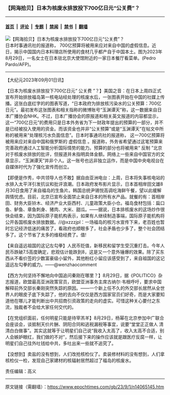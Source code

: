 ### 【网海拾贝】日本为核废水排放投下700亿日元“公关费”？

---

#### [首页](../../../..?n14065145) &nbsp;|&nbsp; [评论](../../../../../epoch-comment?n14065145) &nbsp;|&nbsp; [专题](../../../../../epoch-special?n14065145) &nbsp;|&nbsp; [禁闻](../../../../../epoch-news?n14065145) &nbsp;|&nbsp; [禁书](../../../../../books?n14065145) &nbsp;|&nbsp; [翻墙](https://github.com/gfw-breaker/nogfw/blob/master/README.md?n14065145)


<div><img alt="【网海拾贝】日本为核废水排放投下700亿日元“公关费”？" class="attachment-djy_600_400 size-djy_600_400 wp-post-image" src="https://i.epochtimes.com/assets/uploads/2023/09/id14065164-000_33TW78K-.jpeg"/>
<div class="caption">
 日本时事通讯社的报道称， 700亿预算将被用来应对来自中国的虚假信息。近日，揭示中国国内日本料理店所使用的食材几乎都产自于中国本土。图为2023年8月29日，一名女士在日本驻北京大使馆附近的一家日本餐厅看菜单。(Pedro Pardo/AFP)。
</div></div><hr/><div class="post_content" id="artbody" itemprop="articleBody">
 <!-- article content begin -->
 <p>
  【大纪元2023年09月01日讯】
 </p>
 <p>
  【日本为核废水排放投下700亿日元“
  <ok href="https://www.epochtimes.com/gb/tag/%E5%85%AC%E5%85%B3%E8%B4%B9.html">
   公关费
  </ok>
  ”？】美国之音：在日本上周四正式宣布开始排放福岛第一核电站经处理的核废水后，一张图表开始在中国的社媒上传播。这张白底红字的的图表写道，“日本政府为排放核污染水的公关预算：700亿日元”。最初发布这张图表和相关指称的微博账号“玉渊谭天”称，这一数据来自日本广播协会NHK。不过，日本广播协会的原报道和相关英文报道的内容都显示，这一“700亿日元”的费用只是日本外务省为下一财政年提出的预算的一部分，并不是已经被投入使用的资金。而该资金也并非“公关预算”或是“玉渊谭天”在帖文中所称的被用来“处理核污水负面信息”。日本时事通讯社的报道称， 这一700亿预算将被用来应对来自中国和俄罗斯的
  <ok href="https://www.epochtimes.com/gb/tag/%E8%99%9A%E5%81%87%E4%BF%A1%E6%81%AF.html">
   虚假信息
  </ok>
  。报道称，外务省希望通过这笔预算来完善政府通过人工智能分析国际情势的能力。预算的部分也将被用来“
  <ok href="https://www.epochtimes.com/gb/tag/%E5%8F%8D%E5%88%B6.html">
   反制
  </ok>
  ”北京对于核废水排放的批评，但报道并未指明具体金额。网络上一些来自中国官方的文章显示，“玉渊谭天”并非个人。这一账号也远非独立运作，而是中国中央电视台在自媒体时代为了强化宣传而创立。
 </p>
 <p>
  【即便是作秀，中共领导人也不敢】据自由亚洲电台：上周，日本将失事核电站的水排入太平洋引发抗议和批评浪潮。日本政府发布影片显示，日本首相岸田文雄8月30日食用了来自福岛的生鱼片。韩国总统尹锡悦高调吃海鲜午餐，望以此缓解舆情忧虑。目前，北京已宣布全面禁止来自日本的所有水产品。就餐的有：首相岸田、财务大臣铃木、经济产业大臣西村、儿童政策大臣小仓。福岛食材包括：扁口鱼、鲈鱼、章鱼刺身、猪肉、大米、甜瓜。——据说，日本排核废水的这场炒作很快会结束，因为国际原子能机构表示，如果有人继续制造事端，国际原子能机构将公开各国核废水排放数据。//@xzzzjpl：一场福岛的核污水宣传下来，老百姓也暂时忘记经济低迷的痛苦了，看政府也顺眼多了，社会矛盾也少多了，整个社会团结多了。这个节省了太多的维稳经费了。值!
 </p>
 <p>
  【来自遥远祖国的这记左勾拳】人民币贬值，新移民和留学生受沉重打击。今年人民币跌破7.5高度确定，悲观估计能跌到8，这是又一个意外锤爆的效果。除了买东西从不看价签的少数富豪级小留外，其他粉红小留应该感受到了，来自祖国的这记遥远左勾拳的威力。——@wenzhaocomment
 </p>
 <p>
  【西方为何坚持不懈地向中国追问秦刚在哪里？】8月29日，据《POLITICO》杂志报道，欧盟最高亚洲政策官员，欧盟亚洲事务主席古纳尔·韦根呼吁，要求中国解释前外交部长秦刚突然失踪的原因。——一个新上任不久的外交部长居然从全世界人的眼皮子底下失踪了，他的去向不仅仅是西方国家官员们好奇，而是大家要知道他在哪儿才能判断出中共招商引资政策的走向的虚实。可惜这种关心要付之东流，独裁者不会给大家任何交代的。
 </p>
 <p>
  【在党组织面前，任何明星只能是待宰羔羊】8月29日，杨幂在北京参加中广联合会座谈会，谈抵制天价片酬、阴阳合同和逃税漏税等事宜，说要“堂堂正正做人 清清白白做事”。其实这就等于让明星们自己说“我收入太高了，收入太高不合适，别人会嫉妒眼红，我们做的不对”，然后接下来的操作应该就是跟医疗反腐一样，让明星们自己往外吐钱给中共，多吐出来一些就不追究了。
 </p>
 <p>
  【没想到】卖盐的没有想到，人们改抢核检仪了。卖装修材料的没有想到，人们拿核检仪一检，发现自己家建材的核辐射居然超过了福岛的核废水。
 </p>
 <p>
  责任编辑：高义
 </p>
 <!-- article content end -->
 <div id="below_article_ad">
 </div>
</div>


---

原文链接（需翻墙）：https://www.epochtimes.com/gb/23/9/1/n14065145.htm